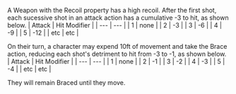 A Weapon with the Recoil property has a high recoil. After the first shot, each sucessive shot in an attack action has a cumulative -3 to hit, as shown below.
| Attack | Hit Modifier |
| --- | --- |
| 1 | none |
| 2 | -3 |
| 3 | -6 |
| 4 | -9 |
| 5 | -12 |
| etc | etc |

On their turn, a character may expend 10ft of movement and take the Brace action, reducing each shot's detriment to hit from -3 to -1, as shown below.
| Attack | Hit Modifier |
| --- | --- |
| 1 | none |
| 2 | -1 |
| 3 | -2 |
| 4 | -3 |
| 5 | -4 |
| etc | etc |

They will remain Braced until they move.
